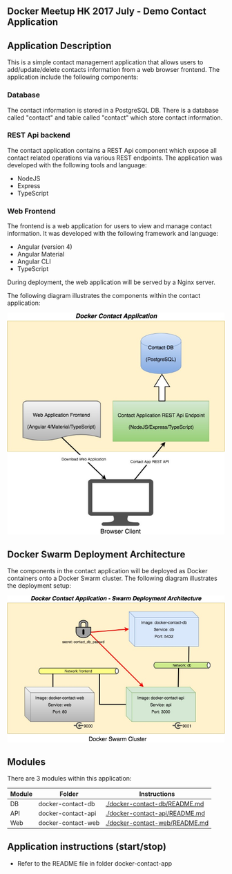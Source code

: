 Docker Meetup HK 2017 July - Demo Contact Application
-----------------------------------------------------

## Application Description
This is a simple contact management application that allows users to add/update/delete contacts information from a web browser frontend. The application include the following components:

### Database
The contact information is stored in a PostgreSQL DB. There is a database called "contact" and table called "contact" which store contact information.

### REST Api backend
The contact application contains a REST Api component which expose all contact related operations via various REST endpoints. The application was developed with the following tools and language:
* NodeJS
* Express
* TypeScript

### Web Frontend
The frontend is a web application for users to view and manage contact information. It was developed with the following framework and language:
* Angular (version 4)
* Angular Material
* Angular CLI
* TypeScript

During deployment, the web application will be served by a Nginx server.

The following diagram illustrates the components within the contact application:

![Docker Contact Application](images/docker-contact-components.jpg)

## Docker Swarm Deployment Architecture

The components in the contact application will be deployed as Docker containers onto a Docker Swarm cluster. The following diagram illustrates the deployment setup:

![Docker Contact Application - Swarm Architecture](images/docker-contact-swarm-architecture.jpg)

## Modules
There are 3 modules within this application:

| Module | Folder | Instructions |
| ------ | ------ | ------------ |
| DB | docker-contact-db | [./docker-contact-db/README.md](./docker-contact-db/README.md) |
| API | docker-contact-api | [./docker-contact-api/README.md](./docker-contact-api/README.md)  |
| Web | docker-contact-web | [./docker-contact-web/README.md](./docker-contact-web/README.md) |

## Application instructions (start/stop)
* Refer to the README file in folder docker-contact-app
